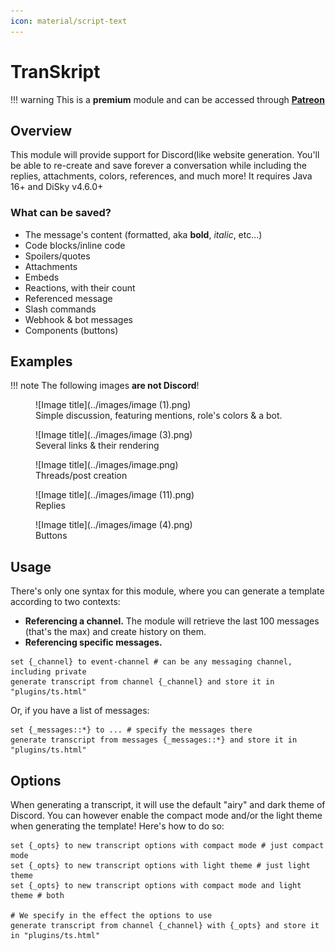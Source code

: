 ```yaml
---
icon: material/script-text
---
```


# TranSkript

!!! warning
    This is a **premium** module and can be accessed through [**Patreon**](https://www.patreon.com/itsthesky)

## Overview

This module will provide support for Discord(like website generation. You'll be able to re-create and save forever a conversation while including the replies, attachments, colors, references, and much more! It requires Java 16+ and DiSky v4.6.0+

### What can be saved?

* The message's content (formatted, aka **bold**, _italic_, etc...)
* Code blocks/inline code
* Spoilers/quotes
* Attachments
* Embeds
* Reactions, with their count
* Referenced message
* Slash commands
* Webhook & bot messages
* Components (buttons)

## Examples

!!! note
    The following images **are not Discord**!

<figure markdown>
  ![Image title](../images/image (1).png)
  <figcaption>Simple discussion, featuring mentions, role's colors &#x26; a bot.</figcaption>
</figure>

<figure markdown>
  ![Image title](../images/image (3).png)
  <figcaption>Several links &#x26; their rendering</figcaption>
</figure>

<figure markdown>
  ![Image title](../images/image.png)
  <figcaption>Threads/post creation</figcaption>
</figure>

<figure markdown>
  ![Image title](../images/image (11).png)
  <figcaption>Replies</figcaption>
</figure>

<figure markdown>
  ![Image title](../images/image (4).png)
  <figcaption>Buttons</figcaption>
</figure>

## Usage

There's only one syntax for this module, where you can generate a template according to two contexts:

* **Referencing a channel.** The module will retrieve the last 100 messages (that's the max) and create history on them.
* **Referencing specific messages.**

```applescript
set {_channel} to event-channel # can be any messaging channel, including private
generate transcript from channel {_channel} and store it in "plugins/ts.html"
```

Or, if you have a list of messages:

```applescript
set {_messages::*} to ... # specify the messages there
generate transcript from messages {_messages::*} and store it in "plugins/ts.html"
```

## Options

When generating a transcript, it will use the default "airy" and dark theme of Discord. You can however enable the compact mode and/or the light theme when generating the template! Here's how to do so:

```applescript
set {_opts} to new transcript options with compact mode # just compact mode
set {_opts} to new transcript options with light theme # just light theme
set {_opts} to new transcript options with compact mode and light theme # both

# We specify in the effect the options to use
generate transcript from channel {_channel} with {_opts} and store it in "plugins/ts.html"
```
